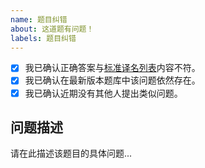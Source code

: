 ```yaml
---
name: 题目纠错
about: 这道题有问题！
labels: 题目纠错
---
```

- [x] 我已确认正确答案与[标准译名列表](https://minecraft.fandom.com/zh/wiki/Minecraft_Wiki:译名标准化)内容不符。
- [x] 我已确认在最新版本题库中该问题依然存在。
- [x] 我已确认近期没有其他人提出类似问题。

## 问题描述
请在此描述该题目的具体问题...